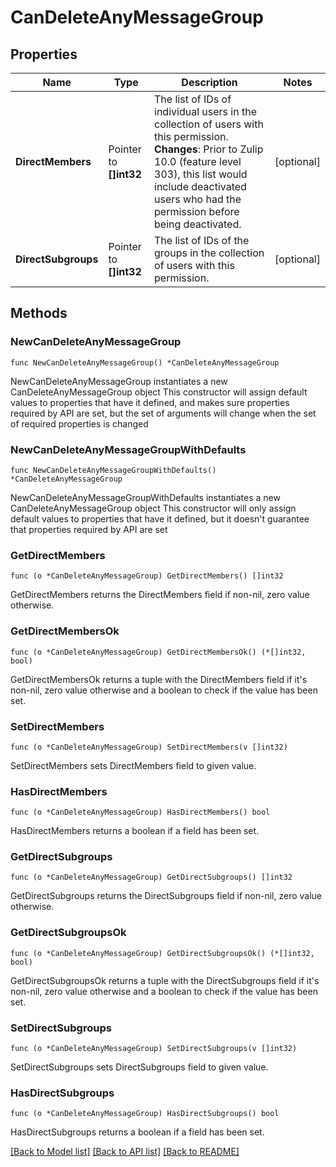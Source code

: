 # CanDeleteAnyMessageGroup

## Properties

Name | Type | Description | Notes
------------ | ------------- | ------------- | -------------
**DirectMembers** | Pointer to **[]int32** | The list of IDs of individual users in the collection of users with this permission.  **Changes**: Prior to Zulip 10.0 (feature level 303), this list would include deactivated users who had the permission before being deactivated.  | [optional] 
**DirectSubgroups** | Pointer to **[]int32** | The list of IDs of the groups in the collection of users with this permission.  | [optional] 

## Methods

### NewCanDeleteAnyMessageGroup

`func NewCanDeleteAnyMessageGroup() *CanDeleteAnyMessageGroup`

NewCanDeleteAnyMessageGroup instantiates a new CanDeleteAnyMessageGroup object
This constructor will assign default values to properties that have it defined,
and makes sure properties required by API are set, but the set of arguments
will change when the set of required properties is changed

### NewCanDeleteAnyMessageGroupWithDefaults

`func NewCanDeleteAnyMessageGroupWithDefaults() *CanDeleteAnyMessageGroup`

NewCanDeleteAnyMessageGroupWithDefaults instantiates a new CanDeleteAnyMessageGroup object
This constructor will only assign default values to properties that have it defined,
but it doesn't guarantee that properties required by API are set

### GetDirectMembers

`func (o *CanDeleteAnyMessageGroup) GetDirectMembers() []int32`

GetDirectMembers returns the DirectMembers field if non-nil, zero value otherwise.

### GetDirectMembersOk

`func (o *CanDeleteAnyMessageGroup) GetDirectMembersOk() (*[]int32, bool)`

GetDirectMembersOk returns a tuple with the DirectMembers field if it's non-nil, zero value otherwise
and a boolean to check if the value has been set.

### SetDirectMembers

`func (o *CanDeleteAnyMessageGroup) SetDirectMembers(v []int32)`

SetDirectMembers sets DirectMembers field to given value.

### HasDirectMembers

`func (o *CanDeleteAnyMessageGroup) HasDirectMembers() bool`

HasDirectMembers returns a boolean if a field has been set.

### GetDirectSubgroups

`func (o *CanDeleteAnyMessageGroup) GetDirectSubgroups() []int32`

GetDirectSubgroups returns the DirectSubgroups field if non-nil, zero value otherwise.

### GetDirectSubgroupsOk

`func (o *CanDeleteAnyMessageGroup) GetDirectSubgroupsOk() (*[]int32, bool)`

GetDirectSubgroupsOk returns a tuple with the DirectSubgroups field if it's non-nil, zero value otherwise
and a boolean to check if the value has been set.

### SetDirectSubgroups

`func (o *CanDeleteAnyMessageGroup) SetDirectSubgroups(v []int32)`

SetDirectSubgroups sets DirectSubgroups field to given value.

### HasDirectSubgroups

`func (o *CanDeleteAnyMessageGroup) HasDirectSubgroups() bool`

HasDirectSubgroups returns a boolean if a field has been set.


[[Back to Model list]](../README.md#documentation-for-models) [[Back to API list]](../README.md#documentation-for-api-endpoints) [[Back to README]](../README.md)


